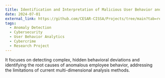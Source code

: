 ```yaml
---
title: Identification and Interpretation of Malicious User Behavior and Cybercrime-Related Deviations
date: 2024-07-01
external_link: https://github.com/CESAR-CISSA/Projects/tree/main?tab=readme-ov-file#identification-and-interpretation-of-malicious-user-behavior-and-cybercrime-related-deviations-2024---present
tags:
  - Anomaly Detection 
  - Cybersecurity
  - User Behavior Analytics
  - Cybercrime
  - Research Project
---
```


It focuses on detecting complex, hidden behavioral deviations and identifying the root causes of anomalous employee behavior, addressing the limitations of current multi-dimensional analysis methods.

<!--more-->
